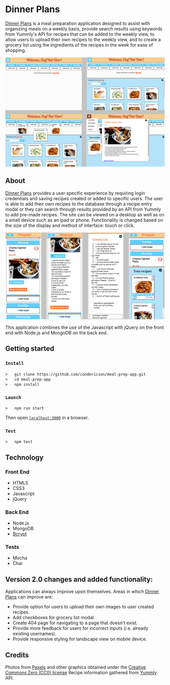 

# Dinner Plans
[Dinner Plans] is a meal preparation application designed to assist with organizing meals on a weekly basis, provide search results using keywords from Yummly's API for recipes that can be added to the weekly view, to allow users to upload their own recipes to the weekly view, and to create a grocery list using the ingredients of the recipes in the week for ease of shopping.

![screenshots](https://github.com/condericson/mealprepapp/blob/master/readme_images/desktop.png "Screenshots")

## About
[Dinner Plans] provides a user specific experience by requiring login credentials and saving recipes created or added to specific users. The user is able to add their own recipes to the database through a recipe entry modal or they can search through results provided by an API from Yummly to add pre-made recipes. The site can be viewed on a desktop as well as on a small device such as an ipad or phone. Functionality is changed based on the size of the display and method of interface: touch or click.

![mobile screenshots](https://github.com/condericson/mealprepapp/blob/master/readme_images/responsive.png "Mobile Screenshots")

This application combines the use of the Javascript with jQuery on the front end with Node.js and MongoDB on the back end. 

## Getting started
### `Install`
```
>   git clone https://github.com/condericson/meal-prep-app.git
>   cd meal-prep-app
>   npm install
```
### `Launch`
```
>   npm run start
```
Then open [`localhost:3000`](http://localhost:3000) in a browser.
### `Test`
```
>   npm test
```



## Technology
### Front End
* HTML5
* CSS3
* Javascript
* jQuery


### Back End
* Node.js
* MongoDB
* [Bcrypt](https://github.com/kelektiv/node.bcrypt.js)

### Tests
* Mocha
* Chai

## Version 2.0 changes and added functionality:
Applications can always improve upon themselves. Areas in which [Dinner Plans] can improve are:
* Provide option for users to upload their own images to user created recipes.
* Add checkboxes for grocery list modal.
* Create 404 page for navigating to a page that doesn't exist.
* Provide more feedback for users for incorrect inputs (i.e. already existing usernames).
* Provide responsive styling for landscape view on mobile device.


## Credits
Photos from [Pexels](https://www.pexels.com/) and other graphics obtained under the [Creative Commons Zero (CC0) license](https://www.pexels.com/photo-license/)
Recipe information gathered from [Yummly](http://www.yummly.com/) API.


[Dinner Plans]: <https://prepper-condericson.herokuapp.com>
